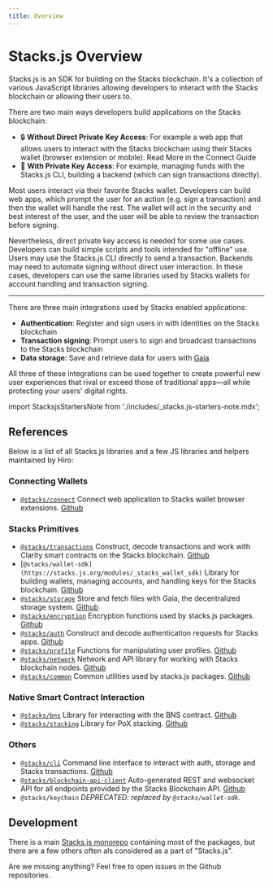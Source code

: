 ```yaml
---
title: Overview
---
```


# Stacks.js Overview

Stacks.js is an SDK for building on the Stacks blockchain.
It's a collection of various JavaScript libraries allowing developers to interact with the Stacks blockchain or allowing their users to.

<!-- todo: add better UI, e.g. grid of cards -->

There are two main ways developers build applications on the Stacks blockchain:

- 🔒 **Without Direct Private Key Access**: For example a web app that allows users to interact with the Stacks blockchain using their Stacks wallet (browser extension or mobile). Read More in the Connect Guide
- 🔑 **With Private Key Access**: For example, managing funds with the Stacks.js CLI, building a backend (which can sign transactions directly).

Most users interact via their favorite Stacks wallet.
Developers can build web apps, which prompt the user for an action (e.g. sign a transaction) and then the wallet will handle the rest.
The wallet will act in the security and best interest of the user, and the user will be able to review the transaction before signing.

Nevertheless, direct private key access is needed for some use cases.
Developers can build simple scripts and tools intended for "offline" use.
Users may use the Stacks.js CLI directly to send a transaction.
Backends may need to automate signing without direct user interaction.
In these cases, developers can use the same libraries used by Stacks wallets for account handling and transaction signing.

---

There are three main integrations used by Stacks enabled applications:

<!-- todo: add a card and better how-to-guid for each, (eg add message signing backend checking) -->

- **Authentication**: Register and sign users in with identities on the Stacks blockchain
- **Transaction signing**: Prompt users to sign and broadcast transactions to the Stacks blockchain
- **Data storage**: Save and retrieve data for users with [Gaia](https://docs.stacks.co/build-apps/references/gaia)

All three of these integrations can be used together to create powerful new user experiences that rival or exceed those of traditional apps—all while protecting your users' digital rights.

import StacksjsStartersNote from './includes/\_stacks.js-starters-note.mdx';

<StacksjsStartersNote/>

## References

<!-- todo: add github icon component -->

Below is a list of all Stacks.js libraries and a few JS libraries and helpers maintained by Hiro:

### Connecting Wallets

- [`@stacks/connect`](https://stacks.js.org/modules/_stacks_connect) Connect web application to Stacks wallet browser extensions. [Github](https://github.com/hirosystems/connect)

### Stacks Primitives

- [`@stacks/transactions`](https://stacks.js.org/modules/_stacks_transactions) Construct, decode transactions and work with Clarity smart contracts on the Stacks blockchain. [Github](https://github.com/hirosystems/stacks.js/tree/master/packages/transactions)
- [`@stacks/wallet-sdk](https://stacks.js.org/modules/_stacks_wallet_sdk)` Library for building wallets, managing accounts, and handling keys for the Stacks blockchain. [Github](https://github.com/hirosystems/stacks.js/tree/master/packages/wallet-sdk)
- [`@stacks/storage`](https://stacks.js.org/modules/_stacks_storage) Store and fetch files with Gaia, the decentralized storage system. [Github](https://github.com/hirosystems/stacks.js/tree/master/packages/storage)
- [`@stacks/encryption`](https://stacks.js.org/modules/_stacks_encryption) Encryption functions used by stacks.js packages. [Github](https://github.com/hirosystems/stacks.js/tree/master/packages/encryption)
- [`@stacks/auth`](https://stacks.js.org/modules/_stacks_auth) Construct and decode authentication requests for Stacks apps. [Github](https://github.com/hirosystems/stacks.js/tree/master/packages/auth)
- [`@stacks/profile`](https://stacks.js.org/modules/_stacks_profile) Functions for manipulating user profiles. [Github](https://github.com/hirosystems/stacks.js/tree/master/packages/profile)
- [`@stacks/network`](https://stacks.js.org/modules/_stacks_network) Network and API library for working with Stacks blockchain nodes. [Github](https://github.com/hirosystems/stacks.js/tree/master/packages/network)
- [`@stacks/common`](https://stacks.js.org/modules/_stacks_common) Common utilities used by stacks.js packages. [Github](https://github.com/hirosystems/stacks.js/tree/master/packages/common)

### Native Smart Contract Interaction

- [`@stacks/bns`](https://stacks.js.org/modules/_stacks_bns) Library for interacting with the BNS contract. [Github](https://github.com/hirosystems/stacks.js/tree/master/packages/bns)
- [`@stacks/stacking`](https://stacks.js.org/modules/_stacks_stacking) Library for PoX stacking. [Github](https://github.com/hirosystems/stacks.js/tree/master/packages/stacking)

### Others

- [`@stacks/cli`](/references/stacks-cli) Command line interface to interact with auth, storage and Stacks transactions. [Github](https://github.com/hirosystems/stacks.js/tree/master/packages/cli)
- [`@stacks/blockchain-api-client`](https://hirosystems.github.io/stacks-blockchain-api/client/) Auto-generated REST and websocket API for all endpoints provided by the Stacks Blockchain API. [Github](https://github.com/hirosystems/stacks-blockchain-api/tree/master/client)
- `@stacks/keychain` _DEPRECATED: replaced by `@stacks/wallet-sdk`._

## Development

There is a main [Stacks.js monorepo](https://github.com/hirosystems/stacks.js) containing most of the packages, but there are a few others often als considered as a part of "Stacks.js".

Are we missing anything?
Feel free to open issues in the Github repositories.

